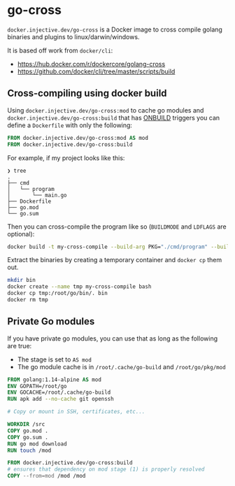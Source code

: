 # go-cross

`docker.injective.dev/go-cross` is a Docker image to cross compile golang binaries and plugins to linux/darwin/windows.

It is based off work from `docker/cli`:
- https://hub.docker.com/r/dockercore/golang-cross
- https://github.com/docker/cli/tree/master/scripts/build

## Cross-compiling using docker build

Using `docker.injective.dev/go-cross:mod` to cache go modules and `docker.injective.dev/go-cross:build` that has [ONBUILD](https://docs.docker.com/engine/reference/builder/#onbuild) triggers you can define a `Dockerfile` with only the following:

```Dockerfile
FROM docker.injective.dev/go-cross:mod AS mod
FROM docker.injective.dev/go-cross:build
```

For example, if my project looks like this:

```
❯ tree
.
├── cmd
│   └── program
│       └── main.go
├── Dockerfile
├── go.mod
└── go.sum
```

Then you can cross-compile the program like so (`BUILDMODE` and `LDFLAGS` are optional):

```sh
docker build -t my-cross-compile --build-arg PKG="./cmd/program" --build-arg BUILDMODE="default" --build-arg LDFLAGS="" .
```

Extract the binaries by creating a temporary container and `docker cp` them out.

```sh
mkdir bin
docker create --name tmp my-cross-compile bash
docker cp tmp:/root/go/bin/. bin
docker rm tmp
```

## Private Go modules

If you have private go modules, you can use that as long as the following are true:
- The stage is set to `AS mod`
- The go module cache is in `/root/.cache/go-build` and `/root/go/pkg/mod`

```Dockerfile
FROM golang:1.14-alpine AS mod
ENV GOPATH=/root/go
ENV GOCACHE=/root/.cache/go-build
RUN apk add --no-cache git openssh

# Copy or mount in SSH, certificates, etc...

WORKDIR /src
COPY go.mod .
COPY go.sum .
RUN go mod download
RUN touch /mod

FROM docker.injective.dev/go-cross:build
# ensures that dependency on mod stage (1) is properly resolved
COPY --from=mod /mod /mod
```
